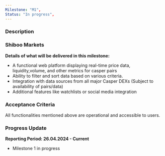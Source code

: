 ```yaml
---
Milestone: "M1",
Status: "In progress",
---
```

<!--lang:en--> 
### Description
### Shiboo Markets

**Details of what will be delivered in this milestone:**
- A functional web platform displaying real-time price data, liquidity,volume, and other metrics for casper pairs
- Ability to filter and sort data based on various criteria.
- Integration with data sources from all major Casper DEXs (Subject to availability of pairs/data)
- Additional features like watchlists or social media integration



### Acceptance Criteria

All functionalities mentioned above are operational and accessible to users.

### Progress Update

**Reporting Period: 26.04.2024 - Current**
- Milestone 1 in progress 